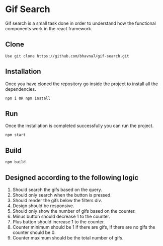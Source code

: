 # Gif Search

Gif search is a small task done in order to understand how the functional components work in the react framework.

## Clone
```
Use git clone https://github.com/bhavna7/gif-search.git
```

## Installation
Once you have cloned the repository go inside the project to install all the dependencies.

```
npm i OR npm install
```

## Run
Once the installation is completed successfully you can run the project.
```
npm start
```

## Build
```
npm build 
```

## Designed according to the following logic
1. Should search the gifs based on the query.
2. Should only search when the button is pressed.
3. Should render the gifs below the filters div.
4. Design should be responsive.
5. Should only show the number of gifs based on the counter.
6. Minus button should decrease 1 to the counter.
7. Plus button should increase 1 to the counter.
8. Counter minimum should be 1 if there are gifs, if there are no gifs the counter should be 0.
9. Counter maximum should be the total number of gifs.
